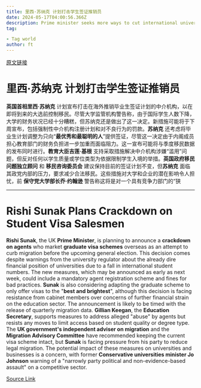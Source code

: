 ```yaml
---
title: 里西·苏纳克 计划打击学生签证推销员
date: 2024-05-17T04:00:56.366Z
description: Prime minister seeks more ways to cut international university attendees
tag: 

- Tag world
author: ft
---
```


[原文链接](https://ft.com/content/2ca908c5-465c-4fe1-8416-c81bccf7d775)

# **里西·苏纳克** 计划打击学生签证推销员

**英国首相里西·苏纳克** 计划宣布打击在海外推销毕业生签证计划的中介机构，以在即将到来的大选前控制移民。尽管大学监管机构警告称，由于国际学生人数下降，大学的财务状况已经十分糟糕，但苏纳克还是做出了这一决定。新措施可能将于下周宣布，包括强制性中介机构注册计划和对不良行为的罚款。**苏纳克** 还考虑将毕业生计划调整为只向“**最优秀和最聪明的人**”提供签证，尽管这一决定由于内阁成员担心教育部门的财务负担进一步加重而面临阻力。这一宣布可能将与季度移民数据的发布同时进行。**教育大臣吉莲·基根** 支持采取措施解决中介机构涉嫌“滥用”问题，但反对任何以学生质量或学位类型为依据限制学生入境的举措。**英国政府移民问题独立顾问** 和 **移民咨询委员会** 建议保持目前的签证计划不变，但**苏纳克** 面临其政党内部的压力，要求减少合法移民。这些措施对大学和企业的潜在影响令人担忧，前 **保守党大学部长乔·约翰逊** 警告称这将是对一个具有竞争力部门的“狭

---

# Rishi Sunak Plans Crackdown on Student Visa Salesmen 

**Rishi Sunak**, the UK **Prime Minister**, is planning to announce a **crackdown on agents** who market **graduate visa schemes** overseas as an attempt to curb migration before the upcoming general election. This decision comes despite warnings from the university regulator about the already dire financial position of universities due to a fall in international student numbers. The new measures, which may be announced as early as next week, could include a mandatory agent registration scheme and fines for bad practices. **Sunak** is also considering adapting the graduate scheme to only offer visas to the "**best and brightest**", although this decision is facing resistance from cabinet members over concerns of further financial strain on the education sector. The announcement is likely to be timed with the release of quarterly migration data. **Gillian Keegan**, the **Education Secretary**, supports measures to address alleged "abuse" by agents but resists any moves to limit access based on student quality or degree type. The **UK government's independent adviser on migration** and the **Migration Advisory Committee** have recommended keeping the current visa scheme intact, but **Sunak** is facing pressure from his party to reduce legal migration. The potential impact of these measures on universities and businesses is a concern, with former **Conservative universities minister Jo Johnson** warning of a "narrowly party political and non-evidence-based assault" on a competitive sector.

[Source Link](https://ft.com/content/2ca908c5-465c-4fe1-8416-c81bccf7d775)

